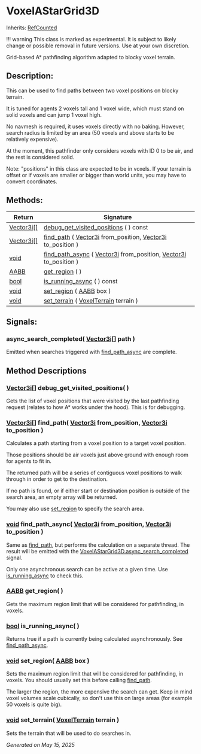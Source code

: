 # VoxelAStarGrid3D

Inherits: [RefCounted](https://docs.godotengine.org/en/stable/classes/class_refcounted.html)

!!! warning
    This class is marked as experimental. It is subject to likely change or possible removal in future versions. Use at your own discretion.

Grid-based A* pathfinding algorithm adapted to blocky voxel terrain.

## Description: 

This can be used to find paths between two voxel positions on blocky terrain.

It is tuned for agents 2 voxels tall and 1 voxel wide, which must stand on solid voxels and can jump 1 voxel high.

No navmesh is required, it uses voxels directly with no baking. However, search radius is limited by an area (50 voxels and above starts to be relatively expensive).

At the moment, this pathfinder only considers voxels with ID 0 to be air, and the rest is considered solid.

Note: "positions" in this class are expected to be in voxels. If your terrain is offset or if voxels are smaller or bigger than world units, you may have to convert coordinates.

## Methods: 


Return                                                                              | Signature                                                                                                                                                                                                                           
----------------------------------------------------------------------------------- | ------------------------------------------------------------------------------------------------------------------------------------------------------------------------------------------------------------------------------------
[Vector3i[]](https://docs.godotengine.org/en/stable/classes/class_vector3i[].html)  | [debug_get_visited_positions](#i_debug_get_visited_positions) ( ) const                                                                                                                                                             
[Vector3i[]](https://docs.godotengine.org/en/stable/classes/class_vector3i[].html)  | [find_path](#i_find_path) ( [Vector3i](https://docs.godotengine.org/en/stable/classes/class_vector3i.html) from_position, [Vector3i](https://docs.godotengine.org/en/stable/classes/class_vector3i.html) to_position )              
[void](#)                                                                           | [find_path_async](#i_find_path_async) ( [Vector3i](https://docs.godotengine.org/en/stable/classes/class_vector3i.html) from_position, [Vector3i](https://docs.godotengine.org/en/stable/classes/class_vector3i.html) to_position )  
[AABB](https://docs.godotengine.org/en/stable/classes/class_aabb.html)              | [get_region](#i_get_region) ( )                                                                                                                                                                                                     
[bool](https://docs.godotengine.org/en/stable/classes/class_bool.html)              | [is_running_async](#i_is_running_async) ( ) const                                                                                                                                                                                   
[void](#)                                                                           | [set_region](#i_set_region) ( [AABB](https://docs.godotengine.org/en/stable/classes/class_aabb.html) box )                                                                                                                          
[void](#)                                                                           | [set_terrain](#i_set_terrain) ( [VoxelTerrain](VoxelTerrain.md) terrain )                                                                                                                                                           
<p></p>

## Signals: 

### async_search_completed( [Vector3i[]](https://docs.godotengine.org/en/stable/classes/class_vector3i[].html) path ) 

Emitted when searches triggered with [find_path_async](VoxelAStarGrid3D.md#i_find_path_async) are complete.

## Method Descriptions

### [Vector3i[]](https://docs.godotengine.org/en/stable/classes/class_vector3i[].html)<span id="i_debug_get_visited_positions"></span> **debug_get_visited_positions**( ) 

Gets the list of voxel positions that were visited by the last pathfinding request (relates to how A* works under the hood). This is for debugging.

### [Vector3i[]](https://docs.godotengine.org/en/stable/classes/class_vector3i[].html)<span id="i_find_path"></span> **find_path**( [Vector3i](https://docs.godotengine.org/en/stable/classes/class_vector3i.html) from_position, [Vector3i](https://docs.godotengine.org/en/stable/classes/class_vector3i.html) to_position ) 

Calculates a path starting from a voxel position to a target voxel position. 

Those positions should be air voxels just above ground with enough room for agents to fit in. 

The returned path will be a series of contiguous voxel positions to walk through in order to get to the destination. 

If no path is found, or if either start or destination position is outside of the search area, an empty array will be returned.

You may also use [set_region](VoxelAStarGrid3D.md#i_set_region) to specify the search area.

### [void](#)<span id="i_find_path_async"></span> **find_path_async**( [Vector3i](https://docs.godotengine.org/en/stable/classes/class_vector3i.html) from_position, [Vector3i](https://docs.godotengine.org/en/stable/classes/class_vector3i.html) to_position ) 

Same as [find_path](VoxelAStarGrid3D.md#i_find_path), but performs the calculation on a separate thread. The result will be emitted with the [VoxelAStarGrid3D.async_search_completed](VoxelAStarGrid3D.md#signals) signal.

Only one asynchronous search can be active at a given time. Use [is_running_async](VoxelAStarGrid3D.md#i_is_running_async) to check this.

### [AABB](https://docs.godotengine.org/en/stable/classes/class_aabb.html)<span id="i_get_region"></span> **get_region**( ) 

Gets the maximum region limit that will be considered for pathfinding, in voxels.

### [bool](https://docs.godotengine.org/en/stable/classes/class_bool.html)<span id="i_is_running_async"></span> **is_running_async**( ) 

Returns true if a path is currently being calculated asynchronously. See [find_path_async](VoxelAStarGrid3D.md#i_find_path_async).

### [void](#)<span id="i_set_region"></span> **set_region**( [AABB](https://docs.godotengine.org/en/stable/classes/class_aabb.html) box ) 

Sets the maximum region limit that will be considered for pathfinding, in voxels. You should usually set this before calling [find_path](VoxelAStarGrid3D.md#i_find_path).

The larger the region, the more expensive the search can get. Keep in mind voxel volumes scale cubically, so don't use this on large areas (for example 50 voxels is quite big).

### [void](#)<span id="i_set_terrain"></span> **set_terrain**( [VoxelTerrain](VoxelTerrain.md) terrain ) 

Sets the terrain that will be used to do searches in.

_Generated on May 15, 2025_
